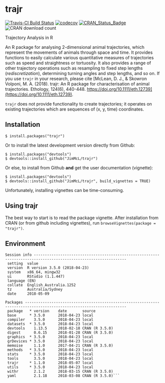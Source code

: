 # trajr

[![Travis-CI Build Status](https://travis-ci.org/JimMcL/trajr.svg?branch=master)](https://travis-ci.org/JimMcL/trajr)
[![codecov](https://codecov.io/gh/JimMcL/trajr/branch/master/graph/badge.svg)](https://codecov.io/gh/JimMcL/trajr)
[![CRAN_Status_Badge](https://www.r-pkg.org/badges/version/trajr)](https://cran.r-project.org/package=trajr)
![CRAN download count](http://cranlogs.r-pkg.org/badges/grand-total/trajr)

Trajectory Analysis in R

An R package for analysing 2-dimensional animal trajectories, which represent the movements of animals through space and time. It provides functions to easily calculate various quantitative measures of trajectories such as speed and straightness or tortuosity. It also provides a range of other trajectory operations such as resampling to fixed step lengths (_rediscretization_), determining turning angles and step lengths, and so on. If you use `trajr` in your research, please cite [McLean, D. J., & Skowron Volponi, M. A. (2018). trajr: An R package for characterisation of animal trajectories. Ethology, 124(6), 440-448. https://doi.org/10.1111/eth.12739](https://doi.org/10.1111/eth.12739). 

`trajr` does not provide functionality to create trajectories; it operates on existing trajectories which are sequences of (x, y, time) coordinates.

## Installation
    $ install.packages("trajr")

Or to install the latest development version directly from Github:

    $ install.packages("devtools")
    $ devtools::install_github("JimMcL/trajr")
    
Or else, to install from Github **and** get the user documentation (vignette):

    $ install.packages("devtools")
    $ devtools::install_github("JimMcL/trajr", build_vignettes = TRUE)
    
Unfortunately, installing vignettes can be time-consuming.

## Using trajr

The best way to start is to read the package vignette. After installation from CRAN (or from github including vignettes), run `browseVignettes(package = "trajr")`.

## Environment
<!-- Output from devtools::session_info() -->
```
Session info ----------------------------------------------------------------------------------------------------------------
 setting  value                       
 version  R version 3.5.0 (2018-04-23)
 system   x86_64, mingw32             
 ui       RStudio (1.1.447)           
 language (EN)                        
 collate  English_Australia.1252      
 tz       Australia/Sydney            
 date     2018-05-09                  

Packages --------------------------------------------------------------------------------------------------------------------
 package   * version    date       source        
 base      * 3.5.0      2018-04-23 local         
 compiler    3.5.0      2018-04-23 local         
 datasets  * 3.5.0      2018-04-23 local         
 devtools    1.13.5     2018-02-18 CRAN (R 3.5.0)
 digest      0.6.15     2018-01-28 CRAN (R 3.5.0)
 graphics  * 3.5.0      2018-04-23 local         
 grDevices * 3.5.0      2018-04-23 local         
 memoise     1.1.0      2017-04-21 CRAN (R 3.5.0)
 methods   * 3.5.0      2018-04-23 local         
 stats     * 3.5.0      2018-04-23 local         
 tools       3.5.0      2018-04-23 local         
 trajr     * 1.1.0      2018-05-07 local         
 utils     * 3.5.0      2018-04-23 local         
 withr       2.1.2      2018-03-15 CRAN (R 3.5.0)
 yaml        2.1.18     2018-03-08 CRAN (R 3.5.0)```
